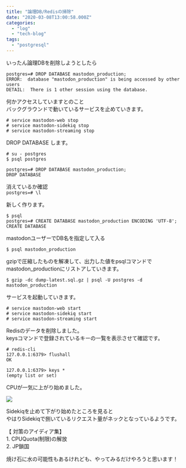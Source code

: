 ```yaml
---
title: "論理DB/Redisの掃除"
date: "2020-03-08T13:00:58.000Z"
categories: 
  - "log"
  - "tech-blog"
tags: 
  - "postgresql"
---
```


いったん論理DBを削除しようとしたら

```
postgres=# DROP DATABASE mastodon_production;
ERROR:  database "mastodon_production" is being accessed by other users
DETAIL:  There is 1 other session using the database.
```

何かアクセスしていますとのこと  
バックグラウンドで動いているサービスを止めていきます。

```
# service mastodon-web stop
# service mastodon-sidekiq stop
# service mastodon-streaming stop
```

DROP DATABASE します。

```
# su - postgres
$ psql postgres

postgres=# DROP DATABASE mastodon_production;
DROP DATABASE
```

消えているか確認  
`postgres=# \l`

新しく作ります。

```
$ psql
postgres=# CREATE DATABASE mastodon_production ENCODING 'UTF-8';
CREATE DATABASE
```

mastodonユーザーでDB名を指定して入る

`$ psql mastodon_production`

gzipで圧縮したものを解凍して、出力した値をpsqlコマンドでmastodon\_productionにリストアしていきます。

```
$ gzip -dc dump-latest.sql.gz | psql -U postgres -d mastodon_production
```

サービスを起動していきます。

```
# service mastodon-web start
# service mastodon-sidekiq start
# service mastodon-streaming start
```

Redisのデータを削除しました。  
keysコマンドで登録されているキーの一覧を表示させて確認です。

```
# redis-cli
127.0.0.1:6379> flushall
OK

127.0.0.1:6379> keys *
(empty list or set)
```

CPUが一気に上がり始めました。

![](images/スクリーンショット-2020-03-09-10.15.20.png)

Sidekiqを止めて下がり始めたところを見ると  
やはりSidekiqで捌いているリクエスト量がネックとなっているようです。

【 対策のアイディア集】  
1\. CPUQuota(制限)の解放  
2\. JP鎖国

焼け石に水の可能性もあるけれども、やってみるだけやろうと思います！
